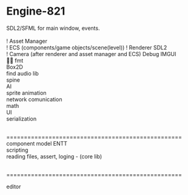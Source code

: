# Engine-821

SDL2/SFML for main window, events.<br>
<br>
! Asset Manager<br>
! ECS (components/game objects/scene(level))
! Renderer SDL2<br>
! Camera (after renderer and asset manager and ECS)
Debug IMGUI<br>
👌🏼 fmt<br>
Box2D<br>
find audio lib<br>
spine<br>
AI<br>
sprite animation<br>
network comunication<br>
math<br>
UI<br>
serialization<br>
<br>

==================================================<br>
component model ENTT<br>
scripting<br>
reading files, assert, loging - (core lib)<br><br>

==================================================<br>

editor<br>
